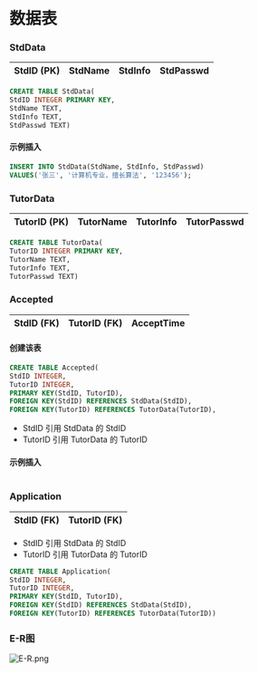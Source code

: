 # 数据表

### StdData

| StdID (PK) | StdName | StdInfo | StdPasswd |
|------------|---------|---------|-----------|

```SQL
CREATE TABLE StdData(
StdID INTEGER PRIMARY KEY,
StdName TEXT,
StdInfo TEXT,
StdPasswd TEXT) 
```

#### 示例插入

```SQL
INSERT INTO StdData(StdName, StdInfo, StdPasswd)
VALUES('张三', '计算机专业，擅长算法', '123456');
```

### TutorData

| TutorID (PK) | TutorName | TutorInfo | TutorPasswd |
|--------------|-----------|-----------|-------------|

```SQL
CREATE TABLE TutorData(
TutorID INTEGER PRIMARY KEY,
TutorName TEXT,
TutorInfo TEXT,
TutorPasswd TEXT)
```

### Accepted

| StdID (FK) | TutorID (FK) | AcceptTime |
|------------|--------------|------------|

#### 创建该表

```SQL
CREATE TABLE Accepted(
StdID INTEGER,
TutorID INTEGER,
PRIMARY KEY(StdID, TutorID),
FOREIGN KEY(StdID) REFERENCES StdData(StdID),
FOREIGN KEY(TutorID) REFERENCES TutorData(TutorID),
```

- StdID 引用 StdData 的 StdID
- TutorID 引用 TutorData 的 TutorID

#### 示例插入

```SQL
```

### Application

| StdID (FK) | TutorID (FK) |
|------------|--------------|

- StdID 引用 StdData 的 StdID
- TutorID 引用 TutorData 的 TutorID

```SQL
CREATE TABLE Application(
StdID INTEGER,
TutorID INTEGER,
PRIMARY KEY(StdID, TutorID),
FOREIGN KEY(StdID) REFERENCES StdData(StdID),
FOREIGN KEY(TutorID) REFERENCES TutorData(TutorID)) 
```

### E-R图

![E-R.png](E-R.png)